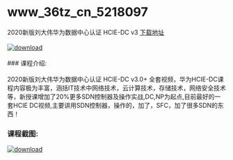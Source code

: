# www_36tz_cn_5218097
2020新版刘大伟华为数据中心认证 HCIE-DC v3
[下载地址](http://www.36tz.cn/article/5218097 "下载地址")
<br/></br>[![download](http://36tz.cn/muke_img/2021_01_1-133-300x182.png "下载地址")](http://www.36tz.cn/article/5218097 "下载地址")
<br/></br>### 课程介绍:<br/></br>2020新版刘大伟华为数据中心认证 HCIE-DC v3.0+ 全套视频，华为HCIE-DC课程内容极为丰富，涵括IT技术中网络技术，云计算技术，存储技术，网络安全技术等，新授课增加了20%更多SDN控制器及操作实战,DC,NP为起点,目前最好的一套HCIE DC视频,主要讲用SDN控制器，操作的，加了，SFC，加了很多SDN的东西！

### 课程截图:
[![download](http://36tz.cn/muke_img/2021_01_2-153.png "下载地址")](http://www.36tz.cn/article/5218097 "下载地址")
